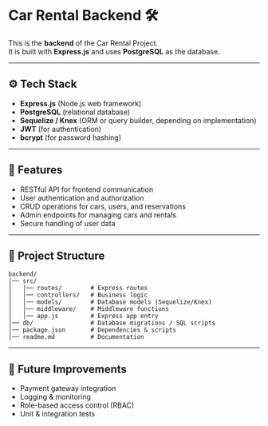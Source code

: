 

# Car Rental Backend 🛠️

This is the **backend** of the Car Rental Project.  
It is built with **Express.js** and uses **PostgreSQL** as the database.

---

## ⚙️ Tech Stack

- **Express.js** (Node.js web framework)
- **PostgreSQL** (relational database)
- **Sequelize / Knex** (ORM or query builder, depending on implementation)
- **JWT** (for authentication)
- **bcrypt** (for password hashing)

---

## 📌 Features

- RESTful API for frontend communication
- User authentication and authorization
- CRUD operations for cars, users, and reservations
- Admin endpoints for managing cars and rentals
- Secure handling of user data

---

## 📂 Project Structure
```
backend/
│── src/
│   │── routes/        # Express routes
│   │── controllers/   # Business logic
│   │── models/        # Database models (Sequelize/Knex)
│   │── middleware/    # Middleware functions
│   │── app.js         # Express app entry
│── db/                # Database migrations / SQL scripts
│── package.json       # Dependencies & scripts
│── readme.md          # Documentation
```

---

## 🚀 Future Improvements

- Payment gateway integration
- Logging & monitoring
- Role-based access control (RBAC)
- Unit & integration tests